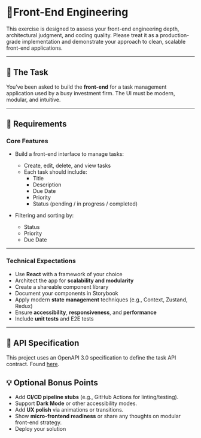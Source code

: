 # 🧪Front-End Engineering

This exercise is designed to assess your front-end engineering depth, architectural judgment, and coding quality. Please treat it as a production-grade implementation and demonstrate your approach to clean, scalable front-end applications.

---

## 🚀 The Task

You’ve been asked to build the **front-end** for a task management application used by a busy investment firm. The UI must be modern, modular, and intuitive.

---

## 🔧 Requirements

### Core Features

- Build a front-end interface to manage tasks:
  - Create, edit, delete, and view tasks
  - Each task should include:
    - Title
    - Description
    - Due Date
    - Priority
    - Status (pending / in progress / completed)

- Filtering and sorting by:
  - Status
  - Priority
  - Due Date

---

### Technical Expectations

- Use **React** with a framework of your choice
- Architect the app for **scalability and modularity**
- Create a shareable component library
- Document your components in Storybook
- Apply modern **state management** techniques (e.g., Context, Zustand, Redux)
- Ensure **accessibility**, **responsiveness**, and **performance**
- Include **unit tests** and E2E tests

---

## 📘 API Specification

This project uses an OpenAPI 3.0 specification to define the task API contract. Found [here](./task-api-spec.yaml).

## 💡 Optional Bonus Points

- Add **CI/CD pipeline stubs** (e.g., GitHub Actions for linting/testing).
- Support **Dark Mode** or other accessibility modes.
- Add **UX polish** via animations or transitions.
- Show **micro-frontend readiness** or share any thoughts on modular front-end strategy.
- Deploy your solution
